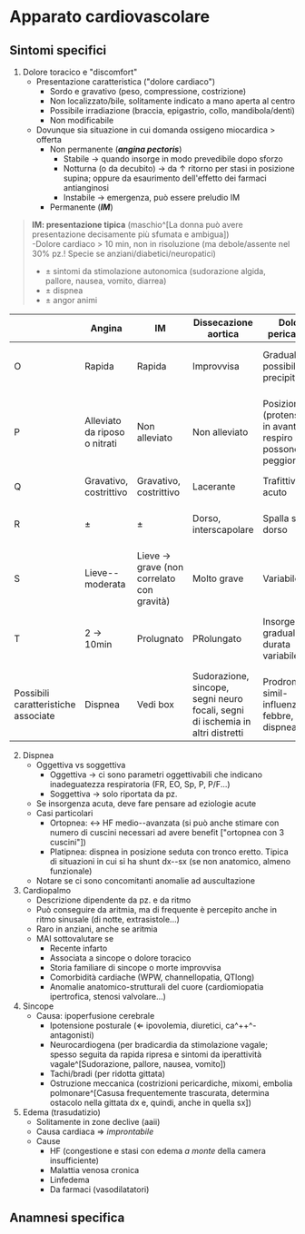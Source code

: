 # Apparato cardiovascolare

## Sintomi specifici
1. Dolore toracico e "discomfort"
	- Presentazione caratteristica ("dolore cardiaco")
		- Sordo e gravativo (peso, compressione, costrizione)
		- Non localizzato/bile, solitamente indicato a mano aperta al centro
		- Possibile irradiazione (braccia, epigastrio, collo, mandibola/denti)
		- Non modificabile
	- Dovunque sia situazione in cui domanda ossigeno miocardica > offerta
		- Non permanente (___angina pectoris___)
			- Stabile → quando insorge in modo prevedibile dopo sforzo
			- Notturna (o da decubito) → da ↑ ritorno per stasi in posizione supina; oppure da esaurimento dell'effetto dei farmaci antianginosi
			- Instabile → emergenza, può essere preludio IM
		- Permanente (___IM___)

> __IM: presentazione tipica__ (maschio^[La donna può avere presentazione decisamente più sfumata e ambigua])  
>-Dolore cardiaco > 10 min, non in risoluzione (ma debole/assente nel 30% pz.! Specie se anziani/diabetici/neuropatici)
>- ± sintomi da stimolazione autonomica (sudorazione algida, pallore, nausea, vomito, diarrea)
>- ± dispnea
>- ± angor animi

|| Angina | IM | Dissecazione aortica | Dolore pericardico | Dolore esofageo |
|-|-|-|-|-|-|
|O| Rapida | Rapida | Improvvisa | Graduale, ma possibile precipitazione | Rapida ma ci possono essere spasmi |
|P| Alleviato da riposo o nitrati | Non alleviato | Non alleviato | Posizione (protensione in avanti) o respiro possono peggiorare | Posizione supina può peggiorare, non alleviato da riposo o nitrati|
|Q| Gravativo, costrittivo | Gravativo, costrittivo | Lacerante | Trafittivo, acuto | Costrittivo o urente |
|R|±|±|Dorso, interscapolare| Spalla sx, dorso | Spesso dorso, a volte braccia |
|S| Lieve--moderata | Lieve → grave (non correlato con gravità) | Molto grave | Variabile | Si solito lieve, grave se spasmo (Ddx con IM)
|T| 2 → 10min| Prolugnato | PRolungato | Insorgenza graduale, durata variabile | Comune di notte (da decubito), durata variabile|
|Possibili caratteristiche associate | Dispnea | Vedi box | Sudorazione, sincope, segni neuro focali, segni di ischemia in altri distretti |Prodromi simil-influenzali, febbre, dispnea | Pirosi e reflusso |

2. Dispnea
	- Oggettiva vs soggettiva
		- Oggettiva → ci sono parametri oggettivabili che indicano inadeguatezza respiratoria (FR, EO, Sp, P, P/F...)
		- Soggettiva → solo riportata da pz.
	- Se insorgenza acuta, deve fare pensare ad eziologie acute
	- Casi particolari
		- Ortopnea: ↔ HF medio--avanzata (si può anche stimare con numero di cuscini necessari ad avere benefit ["ortopnea con 3 cuscini"])
		- Platipnea: dispnea in posizione seduta con tronco eretto. Tipica di situazioni in cui si ha shunt dx--sx (se non anatomico, almeno funzionale)
	- Notare se ci sono concomitanti anomalie ad auscultazione
3. Cardiopalmo
	- Descrizione dipendente da pz. e da ritmo
	- Può conseguire da aritmia, ma di frequente è percepito anche in ritmo sinusale (di notte, extrasistole...)
	- Raro in anziani, anche se aritmia
	- MAI sottovalutare se
		- Recente infarto
		- Associata a sincope o dolore toracico
		- Storia familiare di sincope o morte improvvisa
		- Comorbidità cardiache (WPW, channellopatia, QTlong)
		- Anomalie anatomico-strutturali del cuore (cardiomiopatia ipertrofica, stenosi valvolare...)
4. Sincope
	- Causa: ipoperfusione cerebrale
		- Ipotensione posturale (⇐ ipovolemia, diuretici, ca^++^-antagonisti)
		- Neurocardiogena (per bradicardia da stimolazione vagale; spesso seguita da rapida ripresa e sintomi da iperattività vagale^[Sudorazione, pallore, nausea, vomito])
		- Tachi/bradi (per ridotta gittata)
		- Ostruzione meccanica (costrizioni pericardiche, mixomi, embolia polmonare^[Casusa frequentemente trascurata, determina ostacolo nella gittata dx e, quindi, anche in quella sx])
5. Edema (trasudatizio)
	- Solitamente in zone declive (aaii)
	- Causa cardiaca ⇒ _improntabile_
	- Cause
		- HF (congestione e stasi con edema _a monte_ della camera insufficiente)
		- Malattia venosa cronica
		- Linfedema
		- Da farmaci (vasodilatatori)

## Anamnesi specifica

